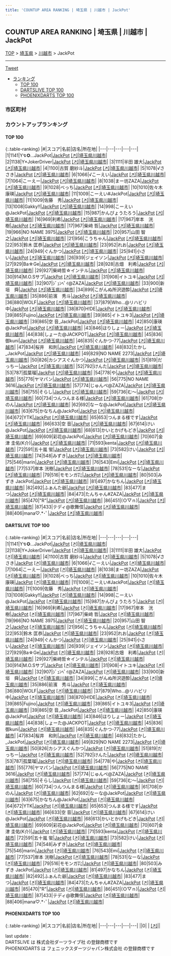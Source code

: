 ```yaml
---
title: 'COUNTUP AREA RANKING | 埼玉県 | 川越市 | JackPot'
---
```

## COUNTUP AREA RANKING | 埼玉県 | 川越市 | JackPot

[TOP](/darts/rank/) > [埼玉県](/darts/rank/埼玉県/) > [川越市](/darts/rank/埼玉県/川越市/) > JackPot

___

<a href="https://twitter.com/share?ref_src=twsrc%5Etfw" data-text="COUNTUP AREA RANKING | 埼玉県川越市JackPot" class="twitter-share-button" data-hashtags="DARTSLIVE,PHOENIXDARTS,darts,ダーツ" data-show-count="false">Tweet</a>

* [ランキング](#カウントアップランキング)
    * [TOP 100](#top-100)
    * [DARTSLIVE TOP 100](#dartslive-top-100)
    * [PHOENIXDARTS TOP 100](#phoenixdarts-top-100)

### 市区町村

<ul>

</ul>

### カウントアップランキング

#### TOP 100



{:.table-ranking}
|#|スコア|名前|店名|所在地|
|---|---|---|---|---|
|1|1141|<span class="rank-name-dl">Y↯✪…JackPot</span>|<a href="/darts/rank/shops/e3a3dd3d29f44bb8b21333aee1bd51e4.html">JackPot</a> <a href="https://search.dartslive.com/jp/shop/e3a3dd3d29f44bb8b21333aee1bd51e4">[↗]</a>|<a href="/darts/rank/埼玉県/川越市">埼玉県川越市</a>|
|2|1138|<span class="rank-name-dl">Y×JokerDriver</span>|<a href="/darts/rank/shops/e3a3dd3d29f44bb8b21333aee1bd51e4.html">JackPot</a> <a href="https://search.dartslive.com/jp/shop/e3a3dd3d29f44bb8b21333aee1bd51e4">[↗]</a>|<a href="/darts/rank/埼玉県/川越市">埼玉県川越市</a>|
|3|1111|<span class="rank-name-dl">半田 雄大</span>|<a href="/darts/rank/shops/e3a3dd3d29f44bb8b21333aee1bd51e4.html">JackPot</a> <a href="https://search.dartslive.com/jp/shop/e3a3dd3d29f44bb8b21333aee1bd51e4">[↗]</a>|<a href="/darts/rank/埼玉県/川越市">埼玉県川越市</a>|
|4|1100|<span class="rank-name-dl">古賀 磨紗斗</span>|<a href="/darts/rank/shops/e3a3dd3d29f44bb8b21333aee1bd51e4.html">JackPot</a> <a href="https://search.dartslive.com/jp/shop/e3a3dd3d29f44bb8b21333aee1bd51e4">[↗]</a>|<a href="/darts/rank/埼玉県/川越市">埼玉県川越市</a>|
|5|1078|<span class="rank-name-dl">√ささき</span>|<a href="/darts/rank/shops/e3a3dd3d29f44bb8b21333aee1bd51e4.html">JackPot</a> <a href="https://search.dartslive.com/jp/shop/e3a3dd3d29f44bb8b21333aee1bd51e4">[↗]</a>|<a href="/darts/rank/埼玉県/川越市">埼玉県川越市</a>|
|6|1066|<span class="rank-name-dl">√こーえい</span>|<a href="/darts/rank/shops/e3a3dd3d29f44bb8b21333aee1bd51e4.html">JackPot</a> <a href="https://search.dartslive.com/jp/shop/e3a3dd3d29f44bb8b21333aee1bd51e4">[↗]</a>|<a href="/darts/rank/埼玉県/川越市">埼玉県川越市</a>|
|7|1064|<span class="rank-name-dl">こーえー</span>|<a href="/darts/rank/shops/e3a3dd3d29f44bb8b21333aee1bd51e4.html">JackPot</a> <a href="https://search.dartslive.com/jp/shop/e3a3dd3d29f44bb8b21333aee1bd51e4">[↗]</a>|<a href="/darts/rank/埼玉県/川越市">埼玉県川越市</a>|
|8|1038|<span class="rank-name-dl">まー坊ZAZA</span>|<a href="/darts/rank/shops/e3a3dd3d29f44bb8b21333aee1bd51e4.html">JackPot</a> <a href="https://search.dartslive.com/jp/shop/e3a3dd3d29f44bb8b21333aee1bd51e4">[↗]</a>|<a href="/darts/rank/埼玉県/川越市">埼玉県川越市</a>|
|9|1028|<span class="rank-name-dl">べっち</span>|<a href="/darts/rank/shops/e3a3dd3d29f44bb8b21333aee1bd51e4.html">JackPot</a> <a href="https://search.dartslive.com/jp/shop/e3a3dd3d29f44bb8b21333aee1bd51e4">[↗]</a>|<a href="/darts/rank/埼玉県/川越市">埼玉県川越市</a>|
|10|1010|<span class="rank-name-dl">佐々木 康瑛</span>|<a href="/darts/rank/shops/e3a3dd3d29f44bb8b21333aee1bd51e4.html">JackPot</a> <a href="https://search.dartslive.com/jp/shop/e3a3dd3d29f44bb8b21333aee1bd51e4">[↗]</a>|<a href="/darts/rank/埼玉県/川越市">埼玉県川越市</a>|
|11|1009|<span class="rank-name-dl">こーえい#JackPot</span>|<a href="/darts/rank/shops/e3a3dd3d29f44bb8b21333aee1bd51e4.html">JackPot</a> <a href="https://search.dartslive.com/jp/shop/e3a3dd3d29f44bb8b21333aee1bd51e4">[↗]</a>|<a href="/darts/rank/埼玉県/川越市">埼玉県川越市</a>|
|11|1009|<span class="rank-name-dl">佐藤　秀</span>|<a href="/darts/rank/shops/e3a3dd3d29f44bb8b21333aee1bd51e4.html">JackPot</a> <a href="https://search.dartslive.com/jp/shop/e3a3dd3d29f44bb8b21333aee1bd51e4">[↗]</a>|<a href="/darts/rank/埼玉県/川越市">埼玉県川越市</a>|
|13|1008|<span class="rank-name-dl">Gakky!!</span>|<a href="/darts/rank/shops/e3a3dd3d29f44bb8b21333aee1bd51e4.html">JackPot</a> <a href="https://search.dartslive.com/jp/shop/e3a3dd3d29f44bb8b21333aee1bd51e4">[↗]</a>|<a href="/darts/rank/埼玉県/川越市">埼玉県川越市</a>|
|14|998|<span class="rank-name-dl">こーえい@JackPot</span>|<a href="/darts/rank/shops/e3a3dd3d29f44bb8b21333aee1bd51e4.html">JackPot</a> <a href="https://search.dartslive.com/jp/shop/e3a3dd3d29f44bb8b21333aee1bd51e4">[↗]</a>|<a href="/darts/rank/埼玉県/川越市">埼玉県川越市</a>|
|15|987|<span class="rank-name-dl">かんぴょうたろう</span>|<a href="/darts/rank/shops/e3a3dd3d29f44bb8b21333aee1bd51e4.html">JackPot</a> <a href="https://search.dartslive.com/jp/shop/e3a3dd3d29f44bb8b21333aee1bd51e4">[↗]</a>|<a href="/darts/rank/埼玉県/川越市">埼玉県川越市</a>|
|16|969|<span class="rank-name-dl">利希</span>|<a href="/darts/rank/shops/e3a3dd3d29f44bb8b21333aee1bd51e4.html">JackPot</a> <a href="https://search.dartslive.com/jp/shop/e3a3dd3d29f44bb8b21333aee1bd51e4">[↗]</a>|<a href="/darts/rank/埼玉県/川越市">埼玉県川越市</a>|
|17|967|<span class="rank-name-dl">岸本　洸樹</span>|<a href="/darts/rank/shops/e3a3dd3d29f44bb8b21333aee1bd51e4.html">JackPot</a> <a href="https://search.dartslive.com/jp/shop/e3a3dd3d29f44bb8b21333aee1bd51e4">[↗]</a>|<a href="/darts/rank/埼玉県/川越市">埼玉県川越市</a>|
|17|967|<span class="rank-name-dl">柴﨑 哲</span>|<a href="/darts/rank/shops/e3a3dd3d29f44bb8b21333aee1bd51e4.html">JackPot</a> <a href="https://search.dartslive.com/jp/shop/e3a3dd3d29f44bb8b21333aee1bd51e4">[↗]</a>|<a href="/darts/rank/埼玉県/川越市">埼玉県川越市</a>|
|19|966|<span class="rank-name-dl">NO NAME 3975</span>|<a href="/darts/rank/shops/e3a3dd3d29f44bb8b21333aee1bd51e4.html">JackPot</a> <a href="https://search.dartslive.com/jp/shop/e3a3dd3d29f44bb8b21333aee1bd51e4">[↗]</a>|<a href="/darts/rank/埼玉県/川越市">埼玉県川越市</a>|
|20|957|<span class="rank-name-dl">山田 智之</span>|<a href="/darts/rank/shops/e3a3dd3d29f44bb8b21333aee1bd51e4.html">JackPot</a> <a href="https://search.dartslive.com/jp/shop/e3a3dd3d29f44bb8b21333aee1bd51e4">[↗]</a>|<a href="/darts/rank/埼玉県/川越市">埼玉県川越市</a>|
|21|956|<span class="rank-name-dl">こうちゃん</span>|<a href="/darts/rank/shops/e3a3dd3d29f44bb8b21333aee1bd51e4.html">JackPot</a> <a href="https://search.dartslive.com/jp/shop/e3a3dd3d29f44bb8b21333aee1bd51e4">[↗]</a>|<a href="/darts/rank/埼玉県/川越市">埼玉県川越市</a>|
|22|953|<span class="rank-name-dl">鈴木 匡恭</span>|<a href="/darts/rank/shops/e3a3dd3d29f44bb8b21333aee1bd51e4.html">JackPot</a> <a href="https://search.dartslive.com/jp/shop/e3a3dd3d29f44bb8b21333aee1bd51e4">[↗]</a>|<a href="/darts/rank/埼玉県/川越市">埼玉県川越市</a>|
|23|952|<span class="rank-name-dl">れお</span>|<a href="/darts/rank/shops/e3a3dd3d29f44bb8b21333aee1bd51e4.html">JackPot</a> <a href="https://search.dartslive.com/jp/shop/e3a3dd3d29f44bb8b21333aee1bd51e4">[↗]</a>|<a href="/darts/rank/埼玉県/川越市">埼玉県川越市</a>|
|24|949|<span class="rank-name-dl">ぐんかつ</span>|<a href="/darts/rank/shops/e3a3dd3d29f44bb8b21333aee1bd51e4.html">JackPot</a> <a href="https://search.dartslive.com/jp/shop/e3a3dd3d29f44bb8b21333aee1bd51e4">[↗]</a>|<a href="/darts/rank/埼玉県/川越市">埼玉県川越市</a>|
|25|941|<span class="rank-name-dl">小さい</span>|<a href="/darts/rank/shops/e3a3dd3d29f44bb8b21333aee1bd51e4.html">JackPot</a> <a href="https://search.dartslive.com/jp/shop/e3a3dd3d29f44bb8b21333aee1bd51e4">[↗]</a>|<a href="/darts/rank/埼玉県/川越市">埼玉県川越市</a>|
|26|939|<span class="rank-name-dl">ジェイソン</span>|<a href="/darts/rank/shops/e3a3dd3d29f44bb8b21333aee1bd51e4.html">JackPot</a> <a href="https://search.dartslive.com/jp/shop/e3a3dd3d29f44bb8b21333aee1bd51e4">[↗]</a>|<a href="/darts/rank/埼玉県/川越市">埼玉県川越市</a>|
|27|929|<span class="rank-name-dl">Ba☆Ge</span>|<a href="/darts/rank/shops/e3a3dd3d29f44bb8b21333aee1bd51e4.html">JackPot</a> <a href="https://search.dartslive.com/jp/shop/e3a3dd3d29f44bb8b21333aee1bd51e4">[↗]</a>|<a href="/darts/rank/埼玉県/川越市">埼玉県川越市</a>|
|28|928|<span class="rank-name-dl">古畑　利希</span>|<a href="/darts/rank/shops/e3a3dd3d29f44bb8b21333aee1bd51e4.html">JackPot</a> <a href="https://search.dartslive.com/jp/shop/e3a3dd3d29f44bb8b21333aee1bd51e4">[↗]</a>|<a href="/darts/rank/埼玉県/川越市">埼玉県川越市</a>|
|29|927|<span class="rank-name-dl">柴﨑哲☆インテル</span>|<a href="/darts/rank/shops/e3a3dd3d29f44bb8b21333aee1bd51e4.html">JackPot</a> <a href="https://search.dartslive.com/jp/shop/e3a3dd3d29f44bb8b21333aee1bd51e4">[↗]</a>|<a href="/darts/rank/埼玉県/川越市">埼玉県川越市</a>|
|30|914|<span class="rank-name-dl">M.O.Sサブ</span>|<a href="/darts/rank/shops/e3a3dd3d29f44bb8b21333aee1bd51e4.html">JackPot</a> <a href="https://search.dartslive.com/jp/shop/e3a3dd3d29f44bb8b21333aee1bd51e4">[↗]</a>|<a href="/darts/rank/埼玉県/川越市">埼玉県川越市</a>|
|31|908|<span class="rank-name-dl">イトユキ</span>|<a href="/darts/rank/shops/e3a3dd3d29f44bb8b21333aee1bd51e4.html">JackPot</a> <a href="https://search.dartslive.com/jp/shop/e3a3dd3d29f44bb8b21333aee1bd51e4">[↗]</a>|<a href="/darts/rank/埼玉県/川越市">埼玉県川越市</a>|
|32|907|<span class="rank-name-dl">ｼﾞｭﾝﾍﾟｲ@ZAZA</span>|<a href="/darts/rank/shops/e3a3dd3d29f44bb8b21333aee1bd51e4.html">JackPot</a> <a href="https://search.dartslive.com/jp/shop/e3a3dd3d29f44bb8b21333aee1bd51e4">[↗]</a>|<a href="/darts/rank/埼玉県/川越市">埼玉県川越市</a>|
|33|900|<span class="rank-name-dl">新垣　舜</span>|<a href="/darts/rank/shops/e3a3dd3d29f44bb8b21333aee1bd51e4.html">JackPot</a> <a href="https://search.dartslive.com/jp/shop/e3a3dd3d29f44bb8b21333aee1bd51e4">[↗]</a>|<a href="/darts/rank/埼玉県/川越市">埼玉県川越市</a>|
|34|899|<span class="rank-name-dl">こがんぬ所沢遊酔</span>|<a href="/darts/rank/shops/e3a3dd3d29f44bb8b21333aee1bd51e4.html">JackPot</a> <a href="https://search.dartslive.com/jp/shop/e3a3dd3d29f44bb8b21333aee1bd51e4">[↗]</a>|<a href="/darts/rank/埼玉県/川越市">埼玉県川越市</a>|
|35|886|<span class="rank-name-dl">前濱　秀斗</span>|<a href="/darts/rank/shops/e3a3dd3d29f44bb8b21333aee1bd51e4.html">JackPot</a> <a href="https://search.dartslive.com/jp/shop/e3a3dd3d29f44bb8b21333aee1bd51e4">[↗]</a>|<a href="/darts/rank/埼玉県/川越市">埼玉県川越市</a>|
|36|880|<span class="rank-name-dl">WOLF</span>|<a href="/darts/rank/shops/e3a3dd3d29f44bb8b21333aee1bd51e4.html">JackPot</a> <a href="https://search.dartslive.com/jp/shop/e3a3dd3d29f44bb8b21333aee1bd51e4">[↗]</a>|<a href="/darts/rank/埼玉県/川越市">埼玉県川越市</a>|
|37|879|<span class="rank-name-dl">Who…@リハビリ中</span>|<a href="/darts/rank/shops/e3a3dd3d29f44bb8b21333aee1bd51e4.html">JackPot</a> <a href="https://search.dartslive.com/jp/shop/e3a3dd3d29f44bb8b21333aee1bd51e4">[↗]</a>|<a href="/darts/rank/埼玉県/川越市">埼玉県川越市</a>|
|38|870|<span class="rank-name-dl">H!DE</span>|<a href="/darts/rank/shops/e3a3dd3d29f44bb8b21333aee1bd51e4.html">JackPot</a> <a href="https://search.dartslive.com/jp/shop/e3a3dd3d29f44bb8b21333aee1bd51e4">[↗]</a>|<a href="/darts/rank/埼玉県/川越市">埼玉県川越市</a>|
|39|865|<span class="rank-name-dl">Fujino</span>|<a href="/darts/rank/shops/e3a3dd3d29f44bb8b21333aee1bd51e4.html">JackPot</a> <a href="https://search.dartslive.com/jp/shop/e3a3dd3d29f44bb8b21333aee1bd51e4">[↗]</a>|<a href="/darts/rank/埼玉県/川越市">埼玉県川越市</a>|
|39|865|<span class="rank-name-dl">イトユキ3</span>|<a href="/darts/rank/shops/e3a3dd3d29f44bb8b21333aee1bd51e4.html">JackPot</a> <a href="https://search.dartslive.com/jp/shop/e3a3dd3d29f44bb8b21333aee1bd51e4">[↗]</a>|<a href="/darts/rank/埼玉県/川越市">埼玉県川越市</a>|
|39|865|<span class="rank-name-dl">空 音_JackPot</span>|<a href="/darts/rank/shops/e3a3dd3d29f44bb8b21333aee1bd51e4.html">JackPot</a> <a href="https://search.dartslive.com/jp/shop/e3a3dd3d29f44bb8b21333aee1bd51e4">[↗]</a>|<a href="/darts/rank/埼玉県/川越市">埼玉県川越市</a>|
|42|850|<span class="rank-name-dl">康瑛@JackPot</span>|<a href="/darts/rank/shops/e3a3dd3d29f44bb8b21333aee1bd51e4.html">JackPot</a> <a href="https://search.dartslive.com/jp/shop/e3a3dd3d29f44bb8b21333aee1bd51e4">[↗]</a>|<a href="/darts/rank/埼玉県/川越市">埼玉県川越市</a>|
|43|846|<span class="rank-name-dl">ほりしょー</span>|<a href="/darts/rank/shops/e3a3dd3d29f44bb8b21333aee1bd51e4.html">JackPot</a> <a href="https://search.dartslive.com/jp/shop/e3a3dd3d29f44bb8b21333aee1bd51e4">[↗]</a>|<a href="/darts/rank/埼玉県/川越市">埼玉県川越市</a>|
|44|838|<span class="rank-name-dl">しょーた@JACKPOT</span>|<a href="/darts/rank/shops/e3a3dd3d29f44bb8b21333aee1bd51e4.html">JackPot</a> <a href="https://search.dartslive.com/jp/shop/e3a3dd3d29f44bb8b21333aee1bd51e4">[↗]</a>|<a href="/darts/rank/埼玉県/川越市">埼玉県川越市</a>|
|45|836|<span class="rank-name-dl">御kuni</span>|<a href="/darts/rank/shops/e3a3dd3d29f44bb8b21333aee1bd51e4.html">JackPot</a> <a href="https://search.dartslive.com/jp/shop/e3a3dd3d29f44bb8b21333aee1bd51e4">[↗]</a>|<a href="/darts/rank/埼玉県/川越市">埼玉県川越市</a>|
|46|835|<span class="rank-name-dl">ぐんかつ-77</span>|<a href="/darts/rank/shops/e3a3dd3d29f44bb8b21333aee1bd51e4.html">JackPot</a> <a href="https://search.dartslive.com/jp/shop/e3a3dd3d29f44bb8b21333aee1bd51e4">[↗]</a>|<a href="/darts/rank/埼玉県/川越市">埼玉県川越市</a>|
|47|834|<span class="rank-name-dl">桜井　和則</span>|<a href="/darts/rank/shops/e3a3dd3d29f44bb8b21333aee1bd51e4.html">JackPot</a> <a href="https://search.dartslive.com/jp/shop/e3a3dd3d29f44bb8b21333aee1bd51e4">[↗]</a>|<a href="/darts/rank/埼玉県/川越市">埼玉県川越市</a>|
|48|832|<span class="rank-name-dl">たかし_JackPot</span>|<a href="/darts/rank/shops/e3a3dd3d29f44bb8b21333aee1bd51e4.html">JackPot</a> <a href="https://search.dartslive.com/jp/shop/e3a3dd3d29f44bb8b21333aee1bd51e4">[↗]</a>|<a href="/darts/rank/埼玉県/川越市">埼玉県川越市</a>|
|49|829|<span class="rank-name-dl">NO NAME 2273</span>|<a href="/darts/rank/shops/e3a3dd3d29f44bb8b21333aee1bd51e4.html">JackPot</a> <a href="https://search.dartslive.com/jp/shop/e3a3dd3d29f44bb8b21333aee1bd51e4">[↗]</a>|<a href="/darts/rank/埼玉県/川越市">埼玉県川越市</a>|
|50|826|<span class="rank-name-dl">カシアスぐんかつ</span>|<a href="/darts/rank/shops/e3a3dd3d29f44bb8b21333aee1bd51e4.html">JackPot</a> <a href="https://search.dartslive.com/jp/shop/e3a3dd3d29f44bb8b21333aee1bd51e4">[↗]</a>|<a href="/darts/rank/埼玉県/川越市">埼玉県川越市</a>|
|51|819|<span class="rank-name-dl">だっちー</span>|<a href="/darts/rank/shops/e3a3dd3d29f44bb8b21333aee1bd51e4.html">JackPot</a> <a href="https://search.dartslive.com/jp/shop/e3a3dd3d29f44bb8b21333aee1bd51e4">[↗]</a>|<a href="/darts/rank/埼玉県/川越市">埼玉県川越市</a>|
|52|792|<span class="rank-name-dl">けんた</span>|<a href="/darts/rank/shops/e3a3dd3d29f44bb8b21333aee1bd51e4.html">JackPot</a> <a href="https://search.dartslive.com/jp/shop/e3a3dd3d29f44bb8b21333aee1bd51e4">[↗]</a>|<a href="/darts/rank/埼玉県/川越市">埼玉県川越市</a>|
|53|787|<span class="rank-name-dl">孤葉瑠</span>|<a href="/darts/rank/shops/e3a3dd3d29f44bb8b21333aee1bd51e4.html">JackPot</a> <a href="https://search.dartslive.com/jp/shop/e3a3dd3d29f44bb8b21333aee1bd51e4">[↗]</a>|<a href="/darts/rank/埼玉県/川越市">埼玉県川越市</a>|
|54|778|<span class="rank-name-dl">や</span>|<a href="/darts/rank/shops/e3a3dd3d29f44bb8b21333aee1bd51e4.html">JackPot</a> <a href="https://search.dartslive.com/jp/shop/e3a3dd3d29f44bb8b21333aee1bd51e4">[↗]</a>|<a href="/darts/rank/埼玉県/川越市">埼玉県川越市</a>|
|55|776|<span class="rank-name-dl">ヤマパン</span>|<a href="/darts/rank/shops/e3a3dd3d29f44bb8b21333aee1bd51e4.html">JackPot</a> <a href="https://search.dartslive.com/jp/shop/e3a3dd3d29f44bb8b21333aee1bd51e4">[↗]</a>|<a href="/darts/rank/埼玉県/川越市">埼玉県川越市</a>|
|56|775|<span class="rank-name-dl">NO NAME 3616</span>|<a href="/darts/rank/shops/e3a3dd3d29f44bb8b21333aee1bd51e4.html">JackPot</a> <a href="https://search.dartslive.com/jp/shop/e3a3dd3d29f44bb8b21333aee1bd51e4">[↗]</a>|<a href="/darts/rank/埼玉県/川越市">埼玉県川越市</a>|
|57|774|<span class="rank-name-dl">じゅんぺ@ZAZA</span>|<a href="/darts/rank/shops/e3a3dd3d29f44bb8b21333aee1bd51e4.html">JackPot</a> <a href="https://search.dartslive.com/jp/shop/e3a3dd3d29f44bb8b21333aee1bd51e4">[↗]</a>|<a href="/darts/rank/埼玉県/川越市">埼玉県川越市</a>|
|58|755|<span class="rank-name-dl">そらし</span>|<a href="/darts/rank/shops/e3a3dd3d29f44bb8b21333aee1bd51e4.html">JackPot</a> <a href="https://search.dartslive.com/jp/shop/e3a3dd3d29f44bb8b21333aee1bd51e4">[↗]</a>|<a href="/darts/rank/埼玉県/川越市">埼玉県川越市</a>|
|59|736|<span class="rank-name-dl">む～</span>|<a href="/darts/rank/shops/e3a3dd3d29f44bb8b21333aee1bd51e4.html">JackPot</a> <a href="https://search.dartslive.com/jp/shop/e3a3dd3d29f44bb8b21333aee1bd51e4">[↗]</a>|<a href="/darts/rank/埼玉県/川越市">埼玉県川越市</a>|
|60|734|<span class="rank-name-dl">つんつんまる様</span>|<a href="/darts/rank/shops/e3a3dd3d29f44bb8b21333aee1bd51e4.html">JackPot</a> <a href="https://search.dartslive.com/jp/shop/e3a3dd3d29f44bb8b21333aee1bd51e4">[↗]</a>|<a href="/darts/rank/埼玉県/川越市">埼玉県川越市</a>|
|61|708|<span class="rank-name-dl">かのん</span>|<a href="/darts/rank/shops/e3a3dd3d29f44bb8b21333aee1bd51e4.html">JackPot</a> <a href="https://search.dartslive.com/jp/shop/e3a3dd3d29f44bb8b21333aee1bd51e4">[↗]</a>|<a href="/darts/rank/埼玉県/川越市">埼玉県川越市</a>|
|62|692|<span class="rank-name-dl">なーな@JackPot</span>|<a href="/darts/rank/shops/e3a3dd3d29f44bb8b21333aee1bd51e4.html">JackPot</a> <a href="https://search.dartslive.com/jp/shop/e3a3dd3d29f44bb8b21333aee1bd51e4">[↗]</a>|<a href="/darts/rank/埼玉県/川越市">埼玉県川越市</a>|
|63|675|<span class="rank-name-dl">かなちん@JackPot</span>|<a href="/darts/rank/shops/e3a3dd3d29f44bb8b21333aee1bd51e4.html">JackPot</a> <a href="https://search.dartslive.com/jp/shop/e3a3dd3d29f44bb8b21333aee1bd51e4">[↗]</a>|<a href="/darts/rank/埼玉県/川越市">埼玉県川越市</a>|
|64|672|<span class="rank-name-dl">YTK</span>|<a href="/darts/rank/shops/e3a3dd3d29f44bb8b21333aee1bd51e4.html">JackPot</a> <a href="https://search.dartslive.com/jp/shop/e3a3dd3d29f44bb8b21333aee1bd51e4">[↗]</a>|<a href="/darts/rank/埼玉県/川越市">埼玉県川越市</a>|
|65|653|<span class="rank-name-dl">つんまる様です</span>|<a href="/darts/rank/shops/e3a3dd3d29f44bb8b21333aee1bd51e4.html">JackPot</a> <a href="https://search.dartslive.com/jp/shop/e3a3dd3d29f44bb8b21333aee1bd51e4">[↗]</a>|<a href="/darts/rank/埼玉県/川越市">埼玉県川越市</a>|
|66|633|<span class="rank-name-dl">空 音</span>|<a href="/darts/rank/shops/e3a3dd3d29f44bb8b21333aee1bd51e4.html">JackPot</a> <a href="https://search.dartslive.com/jp/shop/e3a3dd3d29f44bb8b21333aee1bd51e4">[↗]</a>|<a href="/darts/rank/埼玉県/川越市">埼玉県川越市</a>|
|67|614|<span class="rank-name-dl">けい@JackPot</span>|<a href="/darts/rank/shops/e3a3dd3d29f44bb8b21333aee1bd51e4.html">JackPot</a> <a href="https://search.dartslive.com/jp/shop/e3a3dd3d29f44bb8b21333aee1bd51e4">[↗]</a>|<a href="/darts/rank/埼玉県/川越市">埼玉県川越市</a>|
|68|613|<span class="rank-name-dl">かいとかげもどき</span>|<a href="/darts/rank/shops/e3a3dd3d29f44bb8b21333aee1bd51e4.html">JackPot</a> <a href="https://search.dartslive.com/jp/shop/e3a3dd3d29f44bb8b21333aee1bd51e4">[↗]</a>|<a href="/darts/rank/埼玉県/川越市">埼玉県川越市</a>|
|69|609|<span class="rank-name-dl">彩花@JackPot</span>|<a href="/darts/rank/shops/e3a3dd3d29f44bb8b21333aee1bd51e4.html">JackPot</a> <a href="https://search.dartslive.com/jp/shop/e3a3dd3d29f44bb8b21333aee1bd51e4">[↗]</a>|<a href="/darts/rank/埼玉県/川越市">埼玉県川越市</a>|
|70|607|<span class="rank-name-dl">金津 圭佑(K介)</span>|<a href="/darts/rank/shops/e3a3dd3d29f44bb8b21333aee1bd51e4.html">JackPot</a> <a href="https://search.dartslive.com/jp/shop/e3a3dd3d29f44bb8b21333aee1bd51e4">[↗]</a>|<a href="/darts/rank/埼玉県/川越市">埼玉県川越市</a>|
|71|593|<span class="rank-name-dl">kenta</span>|<a href="/darts/rank/shops/e3a3dd3d29f44bb8b21333aee1bd51e4.html">JackPot</a> <a href="https://search.dartslive.com/jp/shop/e3a3dd3d29f44bb8b21333aee1bd51e4">[↗]</a>|<a href="/darts/rank/埼玉県/川越市">埼玉県川越市</a>|
|72|591|<span class="rank-name-dl">五十嵐 蛍</span>|<a href="/darts/rank/shops/e3a3dd3d29f44bb8b21333aee1bd51e4.html">JackPot</a> <a href="https://search.dartslive.com/jp/shop/e3a3dd3d29f44bb8b21333aee1bd51e4">[↗]</a>|<a href="/darts/rank/埼玉県/川越市">埼玉県川越市</a>|
|73|582|<span class="rank-name-dl">けい</span>|<a href="/darts/rank/shops/e3a3dd3d29f44bb8b21333aee1bd51e4.html">JackPot</a> <a href="https://search.dartslive.com/jp/shop/e3a3dd3d29f44bb8b21333aee1bd51e4">[↗]</a>|<a href="/darts/rank/埼玉県/川越市">埼玉県川越市</a>|
|74|548|<span class="rank-name-dl">みずき</span>|<a href="/darts/rank/shops/e3a3dd3d29f44bb8b21333aee1bd51e4.html">JackPot</a> <a href="https://search.dartslive.com/jp/shop/e3a3dd3d29f44bb8b21333aee1bd51e4">[↗]</a>|<a href="/darts/rank/埼玉県/川越市">埼玉県川越市</a>|
|75|546|<span class="rank-name-dl">marin</span>|<a href="/darts/rank/shops/e3a3dd3d29f44bb8b21333aee1bd51e4.html">JackPot</a> <a href="https://search.dartslive.com/jp/shop/e3a3dd3d29f44bb8b21333aee1bd51e4">[↗]</a>|<a href="/darts/rank/埼玉県/川越市">埼玉県川越市</a>|
|76|543|<span class="rank-name-dl">Emi</span>|<a href="/darts/rank/shops/e3a3dd3d29f44bb8b21333aee1bd51e4.html">JackPot</a> <a href="https://search.dartslive.com/jp/shop/e3a3dd3d29f44bb8b21333aee1bd51e4">[↗]</a>|<a href="/darts/rank/埼玉県/川越市">埼玉県川越市</a>|
|77|537|<span class="rank-name-dl">岸本 洸樹</span>|<a href="/darts/rank/shops/e3a3dd3d29f44bb8b21333aee1bd51e4.html">JackPot</a> <a href="https://search.dartslive.com/jp/shop/e3a3dd3d29f44bb8b21333aee1bd51e4">[↗]</a>|<a href="/darts/rank/埼玉県/川越市">埼玉県川越市</a>|
|78|531|<span class="rank-name-dl">なーな</span>|<a href="/darts/rank/shops/e3a3dd3d29f44bb8b21333aee1bd51e4.html">JackPot</a> <a href="https://search.dartslive.com/jp/shop/e3a3dd3d29f44bb8b21333aee1bd51e4">[↗]</a>|<a href="/darts/rank/埼玉県/川越市">埼玉県川越市</a>|
|79|516|<span class="rank-name-dl">モモンガ㌠</span>|<a href="/darts/rank/shops/e3a3dd3d29f44bb8b21333aee1bd51e4.html">JackPot</a> <a href="https://search.dartslive.com/jp/shop/e3a3dd3d29f44bb8b21333aee1bd51e4">[↗]</a>|<a href="/darts/rank/埼玉県/川越市">埼玉県川越市</a>|
|80|503|<span class="rank-name-dl">みずき JackPot</span>|<a href="/darts/rank/shops/e3a3dd3d29f44bb8b21333aee1bd51e4.html">JackPot</a> <a href="https://search.dartslive.com/jp/shop/e3a3dd3d29f44bb8b21333aee1bd51e4">[↗]</a>|<a href="/darts/rank/埼玉県/川越市">埼玉県川越市</a>|
|81|497|<span class="rank-name-dl">かなちん</span>|<a href="/darts/rank/shops/e3a3dd3d29f44bb8b21333aee1bd51e4.html">JackPot</a> <a href="https://search.dartslive.com/jp/shop/e3a3dd3d29f44bb8b21333aee1bd51e4">[↗]</a>|<a href="/darts/rank/埼玉県/川越市">埼玉県川越市</a>|
|82|492|<span class="rank-name-dl">ふぁんた爺</span>|<a href="/darts/rank/shops/e3a3dd3d29f44bb8b21333aee1bd51e4.html">JackPot</a> <a href="https://search.dartslive.com/jp/shop/e3a3dd3d29f44bb8b21333aee1bd51e4">[↗]</a>|<a href="/darts/rank/埼玉県/川越市">埼玉県川越市</a>|
|83|477|<span class="rank-name-dl">まつ</span>|<a href="/darts/rank/shops/e3a3dd3d29f44bb8b21333aee1bd51e4.html">JackPot</a> <a href="https://search.dartslive.com/jp/shop/e3a3dd3d29f44bb8b21333aee1bd51e4">[↗]</a>|<a href="/darts/rank/埼玉県/川越市">埼玉県川越市</a>|
|84|473|<span class="rank-name-dl">たんちゃん#ZAZA</span>|<a href="/darts/rank/shops/e3a3dd3d29f44bb8b21333aee1bd51e4.html">JackPot</a> <a href="https://search.dartslive.com/jp/shop/e3a3dd3d29f44bb8b21333aee1bd51e4">[↗]</a>|<a href="/darts/rank/埼玉県/川越市">埼玉県川越市</a>|
|85|470|<span class="rank-name-dl">&quot;R&quot;</span>|<a href="/darts/rank/shops/e3a3dd3d29f44bb8b21333aee1bd51e4.html">JackPot</a> <a href="https://search.dartslive.com/jp/shop/e3a3dd3d29f44bb8b21333aee1bd51e4">[↗]</a>|<a href="/darts/rank/埼玉県/川越市">埼玉県川越市</a>|
|86|451|<span class="rank-name-dl">(Ｏ▽ｎ)</span>|<a href="/darts/rank/shops/e3a3dd3d29f44bb8b21333aee1bd51e4.html">JackPot</a> <a href="https://search.dartslive.com/jp/shop/e3a3dd3d29f44bb8b21333aee1bd51e4">[↗]</a>|<a href="/darts/rank/埼玉県/川越市">埼玉県川越市</a>|
|87|433|<span class="rank-name-dl">テディ@歌舞伎</span>|<a href="/darts/rank/shops/e3a3dd3d29f44bb8b21333aee1bd51e4.html">JackPot</a> <a href="https://search.dartslive.com/jp/shop/e3a3dd3d29f44bb8b21333aee1bd51e4">[↗]</a>|<a href="/darts/rank/埼玉県/川越市">埼玉県川越市</a>|
|88|406|<span class="rank-name-dl">mana♡.*･ﾟ</span>|<a href="/darts/rank/shops/e3a3dd3d29f44bb8b21333aee1bd51e4.html">JackPot</a> <a href="https://search.dartslive.com/jp/shop/e3a3dd3d29f44bb8b21333aee1bd51e4">[↗]</a>|<a href="/darts/rank/埼玉県/川越市">埼玉県川越市</a>|


#### DARTSLIVE TOP 100



{:.table-ranking}
|#|スコア|名前|店名|所在地|
|---|---|---|---|---|
|1|1141|<span class="rank-name-dl">Y↯✪…JackPot</span>|<a href="/darts/rank/shops/e3a3dd3d29f44bb8b21333aee1bd51e4.html">JackPot</a> <a href="https://search.dartslive.com/jp/shop/e3a3dd3d29f44bb8b21333aee1bd51e4">[↗]</a>|<a href="/darts/rank/埼玉県/川越市">埼玉県川越市</a>|
|2|1138|<span class="rank-name-dl">Y×JokerDriver</span>|<a href="/darts/rank/shops/e3a3dd3d29f44bb8b21333aee1bd51e4.html">JackPot</a> <a href="https://search.dartslive.com/jp/shop/e3a3dd3d29f44bb8b21333aee1bd51e4">[↗]</a>|<a href="/darts/rank/埼玉県/川越市">埼玉県川越市</a>|
|3|1111|<span class="rank-name-dl">半田 雄大</span>|<a href="/darts/rank/shops/e3a3dd3d29f44bb8b21333aee1bd51e4.html">JackPot</a> <a href="https://search.dartslive.com/jp/shop/e3a3dd3d29f44bb8b21333aee1bd51e4">[↗]</a>|<a href="/darts/rank/埼玉県/川越市">埼玉県川越市</a>|
|4|1100|<span class="rank-name-dl">古賀 磨紗斗</span>|<a href="/darts/rank/shops/e3a3dd3d29f44bb8b21333aee1bd51e4.html">JackPot</a> <a href="https://search.dartslive.com/jp/shop/e3a3dd3d29f44bb8b21333aee1bd51e4">[↗]</a>|<a href="/darts/rank/埼玉県/川越市">埼玉県川越市</a>|
|5|1078|<span class="rank-name-dl">√ささき</span>|<a href="/darts/rank/shops/e3a3dd3d29f44bb8b21333aee1bd51e4.html">JackPot</a> <a href="https://search.dartslive.com/jp/shop/e3a3dd3d29f44bb8b21333aee1bd51e4">[↗]</a>|<a href="/darts/rank/埼玉県/川越市">埼玉県川越市</a>|
|6|1066|<span class="rank-name-dl">√こーえい</span>|<a href="/darts/rank/shops/e3a3dd3d29f44bb8b21333aee1bd51e4.html">JackPot</a> <a href="https://search.dartslive.com/jp/shop/e3a3dd3d29f44bb8b21333aee1bd51e4">[↗]</a>|<a href="/darts/rank/埼玉県/川越市">埼玉県川越市</a>|
|7|1064|<span class="rank-name-dl">こーえー</span>|<a href="/darts/rank/shops/e3a3dd3d29f44bb8b21333aee1bd51e4.html">JackPot</a> <a href="https://search.dartslive.com/jp/shop/e3a3dd3d29f44bb8b21333aee1bd51e4">[↗]</a>|<a href="/darts/rank/埼玉県/川越市">埼玉県川越市</a>|
|8|1038|<span class="rank-name-dl">まー坊ZAZA</span>|<a href="/darts/rank/shops/e3a3dd3d29f44bb8b21333aee1bd51e4.html">JackPot</a> <a href="https://search.dartslive.com/jp/shop/e3a3dd3d29f44bb8b21333aee1bd51e4">[↗]</a>|<a href="/darts/rank/埼玉県/川越市">埼玉県川越市</a>|
|9|1028|<span class="rank-name-dl">べっち</span>|<a href="/darts/rank/shops/e3a3dd3d29f44bb8b21333aee1bd51e4.html">JackPot</a> <a href="https://search.dartslive.com/jp/shop/e3a3dd3d29f44bb8b21333aee1bd51e4">[↗]</a>|<a href="/darts/rank/埼玉県/川越市">埼玉県川越市</a>|
|10|1010|<span class="rank-name-dl">佐々木 康瑛</span>|<a href="/darts/rank/shops/e3a3dd3d29f44bb8b21333aee1bd51e4.html">JackPot</a> <a href="https://search.dartslive.com/jp/shop/e3a3dd3d29f44bb8b21333aee1bd51e4">[↗]</a>|<a href="/darts/rank/埼玉県/川越市">埼玉県川越市</a>|
|11|1009|<span class="rank-name-dl">こーえい#JackPot</span>|<a href="/darts/rank/shops/e3a3dd3d29f44bb8b21333aee1bd51e4.html">JackPot</a> <a href="https://search.dartslive.com/jp/shop/e3a3dd3d29f44bb8b21333aee1bd51e4">[↗]</a>|<a href="/darts/rank/埼玉県/川越市">埼玉県川越市</a>|
|11|1009|<span class="rank-name-dl">佐藤　秀</span>|<a href="/darts/rank/shops/e3a3dd3d29f44bb8b21333aee1bd51e4.html">JackPot</a> <a href="https://search.dartslive.com/jp/shop/e3a3dd3d29f44bb8b21333aee1bd51e4">[↗]</a>|<a href="/darts/rank/埼玉県/川越市">埼玉県川越市</a>|
|13|1008|<span class="rank-name-dl">Gakky!!</span>|<a href="/darts/rank/shops/e3a3dd3d29f44bb8b21333aee1bd51e4.html">JackPot</a> <a href="https://search.dartslive.com/jp/shop/e3a3dd3d29f44bb8b21333aee1bd51e4">[↗]</a>|<a href="/darts/rank/埼玉県/川越市">埼玉県川越市</a>|
|14|998|<span class="rank-name-dl">こーえい@JackPot</span>|<a href="/darts/rank/shops/e3a3dd3d29f44bb8b21333aee1bd51e4.html">JackPot</a> <a href="https://search.dartslive.com/jp/shop/e3a3dd3d29f44bb8b21333aee1bd51e4">[↗]</a>|<a href="/darts/rank/埼玉県/川越市">埼玉県川越市</a>|
|15|987|<span class="rank-name-dl">かんぴょうたろう</span>|<a href="/darts/rank/shops/e3a3dd3d29f44bb8b21333aee1bd51e4.html">JackPot</a> <a href="https://search.dartslive.com/jp/shop/e3a3dd3d29f44bb8b21333aee1bd51e4">[↗]</a>|<a href="/darts/rank/埼玉県/川越市">埼玉県川越市</a>|
|16|969|<span class="rank-name-dl">利希</span>|<a href="/darts/rank/shops/e3a3dd3d29f44bb8b21333aee1bd51e4.html">JackPot</a> <a href="https://search.dartslive.com/jp/shop/e3a3dd3d29f44bb8b21333aee1bd51e4">[↗]</a>|<a href="/darts/rank/埼玉県/川越市">埼玉県川越市</a>|
|17|967|<span class="rank-name-dl">岸本　洸樹</span>|<a href="/darts/rank/shops/e3a3dd3d29f44bb8b21333aee1bd51e4.html">JackPot</a> <a href="https://search.dartslive.com/jp/shop/e3a3dd3d29f44bb8b21333aee1bd51e4">[↗]</a>|<a href="/darts/rank/埼玉県/川越市">埼玉県川越市</a>|
|17|967|<span class="rank-name-dl">柴﨑 哲</span>|<a href="/darts/rank/shops/e3a3dd3d29f44bb8b21333aee1bd51e4.html">JackPot</a> <a href="https://search.dartslive.com/jp/shop/e3a3dd3d29f44bb8b21333aee1bd51e4">[↗]</a>|<a href="/darts/rank/埼玉県/川越市">埼玉県川越市</a>|
|19|966|<span class="rank-name-dl">NO NAME 3975</span>|<a href="/darts/rank/shops/e3a3dd3d29f44bb8b21333aee1bd51e4.html">JackPot</a> <a href="https://search.dartslive.com/jp/shop/e3a3dd3d29f44bb8b21333aee1bd51e4">[↗]</a>|<a href="/darts/rank/埼玉県/川越市">埼玉県川越市</a>|
|20|957|<span class="rank-name-dl">山田 智之</span>|<a href="/darts/rank/shops/e3a3dd3d29f44bb8b21333aee1bd51e4.html">JackPot</a> <a href="https://search.dartslive.com/jp/shop/e3a3dd3d29f44bb8b21333aee1bd51e4">[↗]</a>|<a href="/darts/rank/埼玉県/川越市">埼玉県川越市</a>|
|21|956|<span class="rank-name-dl">こうちゃん</span>|<a href="/darts/rank/shops/e3a3dd3d29f44bb8b21333aee1bd51e4.html">JackPot</a> <a href="https://search.dartslive.com/jp/shop/e3a3dd3d29f44bb8b21333aee1bd51e4">[↗]</a>|<a href="/darts/rank/埼玉県/川越市">埼玉県川越市</a>|
|22|953|<span class="rank-name-dl">鈴木 匡恭</span>|<a href="/darts/rank/shops/e3a3dd3d29f44bb8b21333aee1bd51e4.html">JackPot</a> <a href="https://search.dartslive.com/jp/shop/e3a3dd3d29f44bb8b21333aee1bd51e4">[↗]</a>|<a href="/darts/rank/埼玉県/川越市">埼玉県川越市</a>|
|23|952|<span class="rank-name-dl">れお</span>|<a href="/darts/rank/shops/e3a3dd3d29f44bb8b21333aee1bd51e4.html">JackPot</a> <a href="https://search.dartslive.com/jp/shop/e3a3dd3d29f44bb8b21333aee1bd51e4">[↗]</a>|<a href="/darts/rank/埼玉県/川越市">埼玉県川越市</a>|
|24|949|<span class="rank-name-dl">ぐんかつ</span>|<a href="/darts/rank/shops/e3a3dd3d29f44bb8b21333aee1bd51e4.html">JackPot</a> <a href="https://search.dartslive.com/jp/shop/e3a3dd3d29f44bb8b21333aee1bd51e4">[↗]</a>|<a href="/darts/rank/埼玉県/川越市">埼玉県川越市</a>|
|25|941|<span class="rank-name-dl">小さい</span>|<a href="/darts/rank/shops/e3a3dd3d29f44bb8b21333aee1bd51e4.html">JackPot</a> <a href="https://search.dartslive.com/jp/shop/e3a3dd3d29f44bb8b21333aee1bd51e4">[↗]</a>|<a href="/darts/rank/埼玉県/川越市">埼玉県川越市</a>|
|26|939|<span class="rank-name-dl">ジェイソン</span>|<a href="/darts/rank/shops/e3a3dd3d29f44bb8b21333aee1bd51e4.html">JackPot</a> <a href="https://search.dartslive.com/jp/shop/e3a3dd3d29f44bb8b21333aee1bd51e4">[↗]</a>|<a href="/darts/rank/埼玉県/川越市">埼玉県川越市</a>|
|27|929|<span class="rank-name-dl">Ba☆Ge</span>|<a href="/darts/rank/shops/e3a3dd3d29f44bb8b21333aee1bd51e4.html">JackPot</a> <a href="https://search.dartslive.com/jp/shop/e3a3dd3d29f44bb8b21333aee1bd51e4">[↗]</a>|<a href="/darts/rank/埼玉県/川越市">埼玉県川越市</a>|
|28|928|<span class="rank-name-dl">古畑　利希</span>|<a href="/darts/rank/shops/e3a3dd3d29f44bb8b21333aee1bd51e4.html">JackPot</a> <a href="https://search.dartslive.com/jp/shop/e3a3dd3d29f44bb8b21333aee1bd51e4">[↗]</a>|<a href="/darts/rank/埼玉県/川越市">埼玉県川越市</a>|
|29|927|<span class="rank-name-dl">柴﨑哲☆インテル</span>|<a href="/darts/rank/shops/e3a3dd3d29f44bb8b21333aee1bd51e4.html">JackPot</a> <a href="https://search.dartslive.com/jp/shop/e3a3dd3d29f44bb8b21333aee1bd51e4">[↗]</a>|<a href="/darts/rank/埼玉県/川越市">埼玉県川越市</a>|
|30|914|<span class="rank-name-dl">M.O.Sサブ</span>|<a href="/darts/rank/shops/e3a3dd3d29f44bb8b21333aee1bd51e4.html">JackPot</a> <a href="https://search.dartslive.com/jp/shop/e3a3dd3d29f44bb8b21333aee1bd51e4">[↗]</a>|<a href="/darts/rank/埼玉県/川越市">埼玉県川越市</a>|
|31|908|<span class="rank-name-dl">イトユキ</span>|<a href="/darts/rank/shops/e3a3dd3d29f44bb8b21333aee1bd51e4.html">JackPot</a> <a href="https://search.dartslive.com/jp/shop/e3a3dd3d29f44bb8b21333aee1bd51e4">[↗]</a>|<a href="/darts/rank/埼玉県/川越市">埼玉県川越市</a>|
|32|907|<span class="rank-name-dl">ｼﾞｭﾝﾍﾟｲ@ZAZA</span>|<a href="/darts/rank/shops/e3a3dd3d29f44bb8b21333aee1bd51e4.html">JackPot</a> <a href="https://search.dartslive.com/jp/shop/e3a3dd3d29f44bb8b21333aee1bd51e4">[↗]</a>|<a href="/darts/rank/埼玉県/川越市">埼玉県川越市</a>|
|33|900|<span class="rank-name-dl">新垣　舜</span>|<a href="/darts/rank/shops/e3a3dd3d29f44bb8b21333aee1bd51e4.html">JackPot</a> <a href="https://search.dartslive.com/jp/shop/e3a3dd3d29f44bb8b21333aee1bd51e4">[↗]</a>|<a href="/darts/rank/埼玉県/川越市">埼玉県川越市</a>|
|34|899|<span class="rank-name-dl">こがんぬ所沢遊酔</span>|<a href="/darts/rank/shops/e3a3dd3d29f44bb8b21333aee1bd51e4.html">JackPot</a> <a href="https://search.dartslive.com/jp/shop/e3a3dd3d29f44bb8b21333aee1bd51e4">[↗]</a>|<a href="/darts/rank/埼玉県/川越市">埼玉県川越市</a>|
|35|886|<span class="rank-name-dl">前濱　秀斗</span>|<a href="/darts/rank/shops/e3a3dd3d29f44bb8b21333aee1bd51e4.html">JackPot</a> <a href="https://search.dartslive.com/jp/shop/e3a3dd3d29f44bb8b21333aee1bd51e4">[↗]</a>|<a href="/darts/rank/埼玉県/川越市">埼玉県川越市</a>|
|36|880|<span class="rank-name-dl">WOLF</span>|<a href="/darts/rank/shops/e3a3dd3d29f44bb8b21333aee1bd51e4.html">JackPot</a> <a href="https://search.dartslive.com/jp/shop/e3a3dd3d29f44bb8b21333aee1bd51e4">[↗]</a>|<a href="/darts/rank/埼玉県/川越市">埼玉県川越市</a>|
|37|879|<span class="rank-name-dl">Who…@リハビリ中</span>|<a href="/darts/rank/shops/e3a3dd3d29f44bb8b21333aee1bd51e4.html">JackPot</a> <a href="https://search.dartslive.com/jp/shop/e3a3dd3d29f44bb8b21333aee1bd51e4">[↗]</a>|<a href="/darts/rank/埼玉県/川越市">埼玉県川越市</a>|
|38|870|<span class="rank-name-dl">H!DE</span>|<a href="/darts/rank/shops/e3a3dd3d29f44bb8b21333aee1bd51e4.html">JackPot</a> <a href="https://search.dartslive.com/jp/shop/e3a3dd3d29f44bb8b21333aee1bd51e4">[↗]</a>|<a href="/darts/rank/埼玉県/川越市">埼玉県川越市</a>|
|39|865|<span class="rank-name-dl">Fujino</span>|<a href="/darts/rank/shops/e3a3dd3d29f44bb8b21333aee1bd51e4.html">JackPot</a> <a href="https://search.dartslive.com/jp/shop/e3a3dd3d29f44bb8b21333aee1bd51e4">[↗]</a>|<a href="/darts/rank/埼玉県/川越市">埼玉県川越市</a>|
|39|865|<span class="rank-name-dl">イトユキ3</span>|<a href="/darts/rank/shops/e3a3dd3d29f44bb8b21333aee1bd51e4.html">JackPot</a> <a href="https://search.dartslive.com/jp/shop/e3a3dd3d29f44bb8b21333aee1bd51e4">[↗]</a>|<a href="/darts/rank/埼玉県/川越市">埼玉県川越市</a>|
|39|865|<span class="rank-name-dl">空 音_JackPot</span>|<a href="/darts/rank/shops/e3a3dd3d29f44bb8b21333aee1bd51e4.html">JackPot</a> <a href="https://search.dartslive.com/jp/shop/e3a3dd3d29f44bb8b21333aee1bd51e4">[↗]</a>|<a href="/darts/rank/埼玉県/川越市">埼玉県川越市</a>|
|42|850|<span class="rank-name-dl">康瑛@JackPot</span>|<a href="/darts/rank/shops/e3a3dd3d29f44bb8b21333aee1bd51e4.html">JackPot</a> <a href="https://search.dartslive.com/jp/shop/e3a3dd3d29f44bb8b21333aee1bd51e4">[↗]</a>|<a href="/darts/rank/埼玉県/川越市">埼玉県川越市</a>|
|43|846|<span class="rank-name-dl">ほりしょー</span>|<a href="/darts/rank/shops/e3a3dd3d29f44bb8b21333aee1bd51e4.html">JackPot</a> <a href="https://search.dartslive.com/jp/shop/e3a3dd3d29f44bb8b21333aee1bd51e4">[↗]</a>|<a href="/darts/rank/埼玉県/川越市">埼玉県川越市</a>|
|44|838|<span class="rank-name-dl">しょーた@JACKPOT</span>|<a href="/darts/rank/shops/e3a3dd3d29f44bb8b21333aee1bd51e4.html">JackPot</a> <a href="https://search.dartslive.com/jp/shop/e3a3dd3d29f44bb8b21333aee1bd51e4">[↗]</a>|<a href="/darts/rank/埼玉県/川越市">埼玉県川越市</a>|
|45|836|<span class="rank-name-dl">御kuni</span>|<a href="/darts/rank/shops/e3a3dd3d29f44bb8b21333aee1bd51e4.html">JackPot</a> <a href="https://search.dartslive.com/jp/shop/e3a3dd3d29f44bb8b21333aee1bd51e4">[↗]</a>|<a href="/darts/rank/埼玉県/川越市">埼玉県川越市</a>|
|46|835|<span class="rank-name-dl">ぐんかつ-77</span>|<a href="/darts/rank/shops/e3a3dd3d29f44bb8b21333aee1bd51e4.html">JackPot</a> <a href="https://search.dartslive.com/jp/shop/e3a3dd3d29f44bb8b21333aee1bd51e4">[↗]</a>|<a href="/darts/rank/埼玉県/川越市">埼玉県川越市</a>|
|47|834|<span class="rank-name-dl">桜井　和則</span>|<a href="/darts/rank/shops/e3a3dd3d29f44bb8b21333aee1bd51e4.html">JackPot</a> <a href="https://search.dartslive.com/jp/shop/e3a3dd3d29f44bb8b21333aee1bd51e4">[↗]</a>|<a href="/darts/rank/埼玉県/川越市">埼玉県川越市</a>|
|48|832|<span class="rank-name-dl">たかし_JackPot</span>|<a href="/darts/rank/shops/e3a3dd3d29f44bb8b21333aee1bd51e4.html">JackPot</a> <a href="https://search.dartslive.com/jp/shop/e3a3dd3d29f44bb8b21333aee1bd51e4">[↗]</a>|<a href="/darts/rank/埼玉県/川越市">埼玉県川越市</a>|
|49|829|<span class="rank-name-dl">NO NAME 2273</span>|<a href="/darts/rank/shops/e3a3dd3d29f44bb8b21333aee1bd51e4.html">JackPot</a> <a href="https://search.dartslive.com/jp/shop/e3a3dd3d29f44bb8b21333aee1bd51e4">[↗]</a>|<a href="/darts/rank/埼玉県/川越市">埼玉県川越市</a>|
|50|826|<span class="rank-name-dl">カシアスぐんかつ</span>|<a href="/darts/rank/shops/e3a3dd3d29f44bb8b21333aee1bd51e4.html">JackPot</a> <a href="https://search.dartslive.com/jp/shop/e3a3dd3d29f44bb8b21333aee1bd51e4">[↗]</a>|<a href="/darts/rank/埼玉県/川越市">埼玉県川越市</a>|
|51|819|<span class="rank-name-dl">だっちー</span>|<a href="/darts/rank/shops/e3a3dd3d29f44bb8b21333aee1bd51e4.html">JackPot</a> <a href="https://search.dartslive.com/jp/shop/e3a3dd3d29f44bb8b21333aee1bd51e4">[↗]</a>|<a href="/darts/rank/埼玉県/川越市">埼玉県川越市</a>|
|52|792|<span class="rank-name-dl">けんた</span>|<a href="/darts/rank/shops/e3a3dd3d29f44bb8b21333aee1bd51e4.html">JackPot</a> <a href="https://search.dartslive.com/jp/shop/e3a3dd3d29f44bb8b21333aee1bd51e4">[↗]</a>|<a href="/darts/rank/埼玉県/川越市">埼玉県川越市</a>|
|53|787|<span class="rank-name-dl">孤葉瑠</span>|<a href="/darts/rank/shops/e3a3dd3d29f44bb8b21333aee1bd51e4.html">JackPot</a> <a href="https://search.dartslive.com/jp/shop/e3a3dd3d29f44bb8b21333aee1bd51e4">[↗]</a>|<a href="/darts/rank/埼玉県/川越市">埼玉県川越市</a>|
|54|778|<span class="rank-name-dl">や</span>|<a href="/darts/rank/shops/e3a3dd3d29f44bb8b21333aee1bd51e4.html">JackPot</a> <a href="https://search.dartslive.com/jp/shop/e3a3dd3d29f44bb8b21333aee1bd51e4">[↗]</a>|<a href="/darts/rank/埼玉県/川越市">埼玉県川越市</a>|
|55|776|<span class="rank-name-dl">ヤマパン</span>|<a href="/darts/rank/shops/e3a3dd3d29f44bb8b21333aee1bd51e4.html">JackPot</a> <a href="https://search.dartslive.com/jp/shop/e3a3dd3d29f44bb8b21333aee1bd51e4">[↗]</a>|<a href="/darts/rank/埼玉県/川越市">埼玉県川越市</a>|
|56|775|<span class="rank-name-dl">NO NAME 3616</span>|<a href="/darts/rank/shops/e3a3dd3d29f44bb8b21333aee1bd51e4.html">JackPot</a> <a href="https://search.dartslive.com/jp/shop/e3a3dd3d29f44bb8b21333aee1bd51e4">[↗]</a>|<a href="/darts/rank/埼玉県/川越市">埼玉県川越市</a>|
|57|774|<span class="rank-name-dl">じゅんぺ@ZAZA</span>|<a href="/darts/rank/shops/e3a3dd3d29f44bb8b21333aee1bd51e4.html">JackPot</a> <a href="https://search.dartslive.com/jp/shop/e3a3dd3d29f44bb8b21333aee1bd51e4">[↗]</a>|<a href="/darts/rank/埼玉県/川越市">埼玉県川越市</a>|
|58|755|<span class="rank-name-dl">そらし</span>|<a href="/darts/rank/shops/e3a3dd3d29f44bb8b21333aee1bd51e4.html">JackPot</a> <a href="https://search.dartslive.com/jp/shop/e3a3dd3d29f44bb8b21333aee1bd51e4">[↗]</a>|<a href="/darts/rank/埼玉県/川越市">埼玉県川越市</a>|
|59|736|<span class="rank-name-dl">む～</span>|<a href="/darts/rank/shops/e3a3dd3d29f44bb8b21333aee1bd51e4.html">JackPot</a> <a href="https://search.dartslive.com/jp/shop/e3a3dd3d29f44bb8b21333aee1bd51e4">[↗]</a>|<a href="/darts/rank/埼玉県/川越市">埼玉県川越市</a>|
|60|734|<span class="rank-name-dl">つんつんまる様</span>|<a href="/darts/rank/shops/e3a3dd3d29f44bb8b21333aee1bd51e4.html">JackPot</a> <a href="https://search.dartslive.com/jp/shop/e3a3dd3d29f44bb8b21333aee1bd51e4">[↗]</a>|<a href="/darts/rank/埼玉県/川越市">埼玉県川越市</a>|
|61|708|<span class="rank-name-dl">かのん</span>|<a href="/darts/rank/shops/e3a3dd3d29f44bb8b21333aee1bd51e4.html">JackPot</a> <a href="https://search.dartslive.com/jp/shop/e3a3dd3d29f44bb8b21333aee1bd51e4">[↗]</a>|<a href="/darts/rank/埼玉県/川越市">埼玉県川越市</a>|
|62|692|<span class="rank-name-dl">なーな@JackPot</span>|<a href="/darts/rank/shops/e3a3dd3d29f44bb8b21333aee1bd51e4.html">JackPot</a> <a href="https://search.dartslive.com/jp/shop/e3a3dd3d29f44bb8b21333aee1bd51e4">[↗]</a>|<a href="/darts/rank/埼玉県/川越市">埼玉県川越市</a>|
|63|675|<span class="rank-name-dl">かなちん@JackPot</span>|<a href="/darts/rank/shops/e3a3dd3d29f44bb8b21333aee1bd51e4.html">JackPot</a> <a href="https://search.dartslive.com/jp/shop/e3a3dd3d29f44bb8b21333aee1bd51e4">[↗]</a>|<a href="/darts/rank/埼玉県/川越市">埼玉県川越市</a>|
|64|672|<span class="rank-name-dl">YTK</span>|<a href="/darts/rank/shops/e3a3dd3d29f44bb8b21333aee1bd51e4.html">JackPot</a> <a href="https://search.dartslive.com/jp/shop/e3a3dd3d29f44bb8b21333aee1bd51e4">[↗]</a>|<a href="/darts/rank/埼玉県/川越市">埼玉県川越市</a>|
|65|653|<span class="rank-name-dl">つんまる様です</span>|<a href="/darts/rank/shops/e3a3dd3d29f44bb8b21333aee1bd51e4.html">JackPot</a> <a href="https://search.dartslive.com/jp/shop/e3a3dd3d29f44bb8b21333aee1bd51e4">[↗]</a>|<a href="/darts/rank/埼玉県/川越市">埼玉県川越市</a>|
|66|633|<span class="rank-name-dl">空 音</span>|<a href="/darts/rank/shops/e3a3dd3d29f44bb8b21333aee1bd51e4.html">JackPot</a> <a href="https://search.dartslive.com/jp/shop/e3a3dd3d29f44bb8b21333aee1bd51e4">[↗]</a>|<a href="/darts/rank/埼玉県/川越市">埼玉県川越市</a>|
|67|614|<span class="rank-name-dl">けい@JackPot</span>|<a href="/darts/rank/shops/e3a3dd3d29f44bb8b21333aee1bd51e4.html">JackPot</a> <a href="https://search.dartslive.com/jp/shop/e3a3dd3d29f44bb8b21333aee1bd51e4">[↗]</a>|<a href="/darts/rank/埼玉県/川越市">埼玉県川越市</a>|
|68|613|<span class="rank-name-dl">かいとかげもどき</span>|<a href="/darts/rank/shops/e3a3dd3d29f44bb8b21333aee1bd51e4.html">JackPot</a> <a href="https://search.dartslive.com/jp/shop/e3a3dd3d29f44bb8b21333aee1bd51e4">[↗]</a>|<a href="/darts/rank/埼玉県/川越市">埼玉県川越市</a>|
|69|609|<span class="rank-name-dl">彩花@JackPot</span>|<a href="/darts/rank/shops/e3a3dd3d29f44bb8b21333aee1bd51e4.html">JackPot</a> <a href="https://search.dartslive.com/jp/shop/e3a3dd3d29f44bb8b21333aee1bd51e4">[↗]</a>|<a href="/darts/rank/埼玉県/川越市">埼玉県川越市</a>|
|70|607|<span class="rank-name-dl">金津 圭佑(K介)</span>|<a href="/darts/rank/shops/e3a3dd3d29f44bb8b21333aee1bd51e4.html">JackPot</a> <a href="https://search.dartslive.com/jp/shop/e3a3dd3d29f44bb8b21333aee1bd51e4">[↗]</a>|<a href="/darts/rank/埼玉県/川越市">埼玉県川越市</a>|
|71|593|<span class="rank-name-dl">kenta</span>|<a href="/darts/rank/shops/e3a3dd3d29f44bb8b21333aee1bd51e4.html">JackPot</a> <a href="https://search.dartslive.com/jp/shop/e3a3dd3d29f44bb8b21333aee1bd51e4">[↗]</a>|<a href="/darts/rank/埼玉県/川越市">埼玉県川越市</a>|
|72|591|<span class="rank-name-dl">五十嵐 蛍</span>|<a href="/darts/rank/shops/e3a3dd3d29f44bb8b21333aee1bd51e4.html">JackPot</a> <a href="https://search.dartslive.com/jp/shop/e3a3dd3d29f44bb8b21333aee1bd51e4">[↗]</a>|<a href="/darts/rank/埼玉県/川越市">埼玉県川越市</a>|
|73|582|<span class="rank-name-dl">けい</span>|<a href="/darts/rank/shops/e3a3dd3d29f44bb8b21333aee1bd51e4.html">JackPot</a> <a href="https://search.dartslive.com/jp/shop/e3a3dd3d29f44bb8b21333aee1bd51e4">[↗]</a>|<a href="/darts/rank/埼玉県/川越市">埼玉県川越市</a>|
|74|548|<span class="rank-name-dl">みずき</span>|<a href="/darts/rank/shops/e3a3dd3d29f44bb8b21333aee1bd51e4.html">JackPot</a> <a href="https://search.dartslive.com/jp/shop/e3a3dd3d29f44bb8b21333aee1bd51e4">[↗]</a>|<a href="/darts/rank/埼玉県/川越市">埼玉県川越市</a>|
|75|546|<span class="rank-name-dl">marin</span>|<a href="/darts/rank/shops/e3a3dd3d29f44bb8b21333aee1bd51e4.html">JackPot</a> <a href="https://search.dartslive.com/jp/shop/e3a3dd3d29f44bb8b21333aee1bd51e4">[↗]</a>|<a href="/darts/rank/埼玉県/川越市">埼玉県川越市</a>|
|76|543|<span class="rank-name-dl">Emi</span>|<a href="/darts/rank/shops/e3a3dd3d29f44bb8b21333aee1bd51e4.html">JackPot</a> <a href="https://search.dartslive.com/jp/shop/e3a3dd3d29f44bb8b21333aee1bd51e4">[↗]</a>|<a href="/darts/rank/埼玉県/川越市">埼玉県川越市</a>|
|77|537|<span class="rank-name-dl">岸本 洸樹</span>|<a href="/darts/rank/shops/e3a3dd3d29f44bb8b21333aee1bd51e4.html">JackPot</a> <a href="https://search.dartslive.com/jp/shop/e3a3dd3d29f44bb8b21333aee1bd51e4">[↗]</a>|<a href="/darts/rank/埼玉県/川越市">埼玉県川越市</a>|
|78|531|<span class="rank-name-dl">なーな</span>|<a href="/darts/rank/shops/e3a3dd3d29f44bb8b21333aee1bd51e4.html">JackPot</a> <a href="https://search.dartslive.com/jp/shop/e3a3dd3d29f44bb8b21333aee1bd51e4">[↗]</a>|<a href="/darts/rank/埼玉県/川越市">埼玉県川越市</a>|
|79|516|<span class="rank-name-dl">モモンガ㌠</span>|<a href="/darts/rank/shops/e3a3dd3d29f44bb8b21333aee1bd51e4.html">JackPot</a> <a href="https://search.dartslive.com/jp/shop/e3a3dd3d29f44bb8b21333aee1bd51e4">[↗]</a>|<a href="/darts/rank/埼玉県/川越市">埼玉県川越市</a>|
|80|503|<span class="rank-name-dl">みずき JackPot</span>|<a href="/darts/rank/shops/e3a3dd3d29f44bb8b21333aee1bd51e4.html">JackPot</a> <a href="https://search.dartslive.com/jp/shop/e3a3dd3d29f44bb8b21333aee1bd51e4">[↗]</a>|<a href="/darts/rank/埼玉県/川越市">埼玉県川越市</a>|
|81|497|<span class="rank-name-dl">かなちん</span>|<a href="/darts/rank/shops/e3a3dd3d29f44bb8b21333aee1bd51e4.html">JackPot</a> <a href="https://search.dartslive.com/jp/shop/e3a3dd3d29f44bb8b21333aee1bd51e4">[↗]</a>|<a href="/darts/rank/埼玉県/川越市">埼玉県川越市</a>|
|82|492|<span class="rank-name-dl">ふぁんた爺</span>|<a href="/darts/rank/shops/e3a3dd3d29f44bb8b21333aee1bd51e4.html">JackPot</a> <a href="https://search.dartslive.com/jp/shop/e3a3dd3d29f44bb8b21333aee1bd51e4">[↗]</a>|<a href="/darts/rank/埼玉県/川越市">埼玉県川越市</a>|
|83|477|<span class="rank-name-dl">まつ</span>|<a href="/darts/rank/shops/e3a3dd3d29f44bb8b21333aee1bd51e4.html">JackPot</a> <a href="https://search.dartslive.com/jp/shop/e3a3dd3d29f44bb8b21333aee1bd51e4">[↗]</a>|<a href="/darts/rank/埼玉県/川越市">埼玉県川越市</a>|
|84|473|<span class="rank-name-dl">たんちゃん#ZAZA</span>|<a href="/darts/rank/shops/e3a3dd3d29f44bb8b21333aee1bd51e4.html">JackPot</a> <a href="https://search.dartslive.com/jp/shop/e3a3dd3d29f44bb8b21333aee1bd51e4">[↗]</a>|<a href="/darts/rank/埼玉県/川越市">埼玉県川越市</a>|
|85|470|<span class="rank-name-dl">&quot;R&quot;</span>|<a href="/darts/rank/shops/e3a3dd3d29f44bb8b21333aee1bd51e4.html">JackPot</a> <a href="https://search.dartslive.com/jp/shop/e3a3dd3d29f44bb8b21333aee1bd51e4">[↗]</a>|<a href="/darts/rank/埼玉県/川越市">埼玉県川越市</a>|
|86|451|<span class="rank-name-dl">(Ｏ▽ｎ)</span>|<a href="/darts/rank/shops/e3a3dd3d29f44bb8b21333aee1bd51e4.html">JackPot</a> <a href="https://search.dartslive.com/jp/shop/e3a3dd3d29f44bb8b21333aee1bd51e4">[↗]</a>|<a href="/darts/rank/埼玉県/川越市">埼玉県川越市</a>|
|87|433|<span class="rank-name-dl">テディ@歌舞伎</span>|<a href="/darts/rank/shops/e3a3dd3d29f44bb8b21333aee1bd51e4.html">JackPot</a> <a href="https://search.dartslive.com/jp/shop/e3a3dd3d29f44bb8b21333aee1bd51e4">[↗]</a>|<a href="/darts/rank/埼玉県/川越市">埼玉県川越市</a>|
|88|406|<span class="rank-name-dl">mana♡.*･ﾟ</span>|<a href="/darts/rank/shops/e3a3dd3d29f44bb8b21333aee1bd51e4.html">JackPot</a> <a href="https://search.dartslive.com/jp/shop/e3a3dd3d29f44bb8b21333aee1bd51e4">[↗]</a>|<a href="/darts/rank/埼玉県/川越市">埼玉県川越市</a>|


#### PHOENIXDARTS TOP 100



{:.table-ranking}
|#|スコア|名前|店名|所在地|
|---|---|---|---|---|
||0|<span class="rank-name-dl"> </span>|<a href="/darts/rank/shops/.html"></a> <a href="">[↗]</a>|<a href="/darts/rank//"></a>|


<div class="footer border-top border-gray-light mt-5 pt-3 text-right text-gray">
    last update : <span style="font-weight: italic" id="foot_last_modified"></span><br />
    DARTSLIVE は 株式会社ダーツライブ社 の登録商標です<br />
    PHOENIXDARTS は フェニックスダーツジャパン株式会社 の登録商標です<br />
</div>

<script src="https://cdnjs.cloudflare.com/ajax/libs/jquery.tablesorter/2.31.3/js/jquery.tablesorter.min.js" integrity="sha512-qzgd5cYSZcosqpzpn7zF2ZId8f/8CHmFKZ8j7mU4OUXTNRd5g+ZHBPsgKEwoqxCtdQvExE5LprwwPAgoicguNg==" crossorigin="anonymous" referrerpolicy="no-referrer"></script>
<link rel="stylesheet" href="https://cdnjs.cloudflare.com/ajax/libs/jquery.tablesorter/2.31.3/css/theme.default.min.css" integrity="sha512-wghhOJkjQX0Lh3NSWvNKeZ0ZpNn+SPVXX1Qyc9OCaogADktxrBiBdKGDoqVUOyhStvMBmJQ8ZdMHiR3wuEq8+w==" crossorigin="anonymous" referrerpolicy="no-referrer" />
<script>
$(function() {
    $(".table-ranking").tablesorter({sortList:[[0, 0]]});
    $("#foot_last_modified").text(formatDate(new Date(document.lastModified), 'yyyy-MM-dd HH:mm:ss'));
});
</script>

<script async src="https://platform.twitter.com/widgets.js" charset="utf-8"></script>